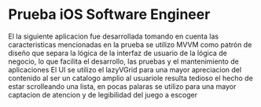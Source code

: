 # Prueba iOS Software Engineer 
El la siguiente aplicacion fue desarrollada tomando en cuenta las caracteristicas mencionadas en la prueba 
se utilizo MVVM como patrón de diseño que separa la lógica de la interfaz de usuario de la lógica de negocio, lo que facilita el desarrollo, las pruebas y el mantenimiento de aplicaciones
El UI se utilizo el lazyVGrid para una mayor apreciacion del contenido al ser un catalogo amplio al usuariole resulta tedioso el hecho de estar scrolleando una lista, en pocas palaras se utilizo para una mayor captacion de atencion y de legibilidad del juego a escoger 
